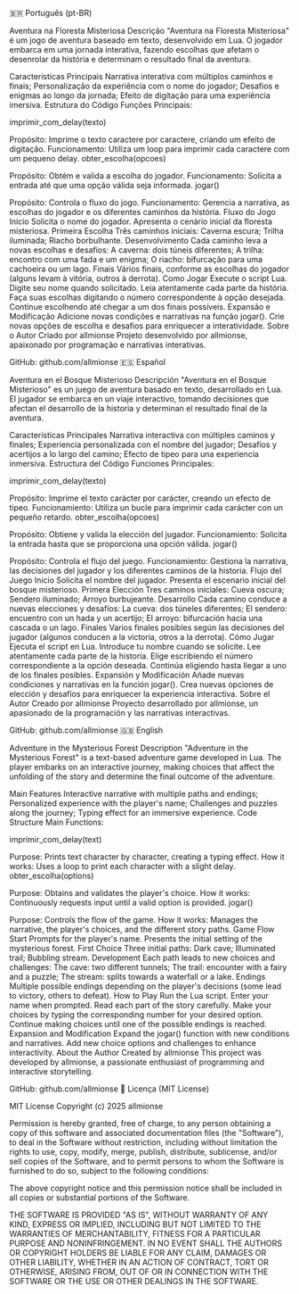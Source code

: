 🇧🇷 Português (pt-BR)

Aventura na Floresta Misteriosa
Descrição
"Aventura na Floresta Misteriosa" é um jogo de aventura baseado em texto, desenvolvido em Lua. O jogador embarca em uma jornada interativa, fazendo escolhas que afetam o desenrolar da história e determinam o resultado final da aventura.

Características Principais
Narrativa interativa com múltiplos caminhos e finais;
Personalização da experiência com o nome do jogador;
Desafios e enigmas ao longo da jornada;
Efeito de digitação para uma experiência imersiva.
Estrutura do Código
Funções Principais:

imprimir_com_delay(texto)

Propósito: Imprime o texto caractere por caractere, criando um efeito de digitação.
Funcionamento: Utiliza um loop para imprimir cada caractere com um pequeno delay.
obter_escolha(opcoes)

Propósito: Obtém e valida a escolha do jogador.
Funcionamento: Solicita a entrada até que uma opção válida seja informada.
jogar()

Propósito: Controla o fluxo do jogo.
Funcionamento: Gerencia a narrativa, as escolhas do jogador e os diferentes caminhos da história.
Fluxo do Jogo
Início
Solicita o nome do jogador.
Apresenta o cenário inicial da floresta misteriosa.
Primeira Escolha
Três caminhos iniciais:
Caverna escura;
Trilha iluminada;
Riacho borbulhante.
Desenvolvimento
Cada caminho leva a novas escolhas e desafios:
A caverna: dois túneis diferentes;
A trilha: encontro com uma fada e um enigma;
O riacho: bifurcação para uma cachoeira ou um lago.
Finais
Vários finais, conforme as escolhas do jogador (alguns levam à vitória, outros à derrota).
Como Jogar
Execute o script Lua.
Digite seu nome quando solicitado.
Leia atentamente cada parte da história.
Faça suas escolhas digitando o número correspondente à opção desejada.
Continue escolhendo até chegar a um dos finais possíveis.
Expansão e Modificação
Adicione novas condições e narrativas na função jogar().
Crie novas opções de escolha e desafios para enriquecer a interatividade.
Sobre o Autor
Criado por allmionse
Projeto desenvolvido por allmionse, apaixonado por programação e narrativas interativas.

GitHub: github.com/allmionse
🇪🇸 Español

Aventura en el Bosque Misterioso
Descripción
"Aventura en el Bosque Misterioso" es un juego de aventura basado en texto, desarrollado en Lua. El jugador se embarca en un viaje interactivo, tomando decisiones que afectan el desarrollo de la historia y determinan el resultado final de la aventura.

Características Principales
Narrativa interactiva con múltiples caminos y finales;
Experiencia personalizada con el nombre del jugador;
Desafíos y acertijos a lo largo del camino;
Efecto de tipeo para una experiencia inmersiva.
Estructura del Código
Funciones Principales:

imprimir_com_delay(texto)

Propósito: Imprime el texto carácter por carácter, creando un efecto de tipeo.
Funcionamiento: Utiliza un bucle para imprimir cada carácter con un pequeño retardo.
obter_escolha(opcoes)

Propósito: Obtiene y valida la elección del jugador.
Funcionamiento: Solicita la entrada hasta que se proporciona una opción válida.
jogar()

Propósito: Controla el flujo del juego.
Funcionamiento: Gestiona la narrativa, las decisiones del jugador y los diferentes caminos de la historia.
Flujo del Juego
Inicio
Solicita el nombre del jugador.
Presenta el escenario inicial del bosque misterioso.
Primera Elección
Tres caminos iniciales:
Cueva oscura;
Sendero iluminado;
Arroyo burbujeante.
Desarrollo
Cada camino conduce a nuevas elecciones y desafíos:
La cueva: dos túneles diferentes;
El sendero: encuentro con un hada y un acertijo;
El arroyo: bifurcación hacia una cascada o un lago.
Finales
Varios finales posibles según las decisiones del jugador (algunos conducen a la victoria, otros a la derrota).
Cómo Jugar
Ejecuta el script en Lua.
Introduce tu nombre cuando se solicite.
Lee atentamente cada parte de la historia.
Elige escribiendo el número correspondiente a la opción deseada.
Continúa eligiendo hasta llegar a uno de los finales posibles.
Expansión y Modificación
Añade nuevas condiciones y narrativas en la función jogar().
Crea nuevas opciones de elección y desafíos para enriquecer la experiencia interactiva.
Sobre el Autor
Creado por allmionse
Proyecto desarrollado por allmionse, un apasionado de la programación y las narrativas interactivas.

GitHub: github.com/allmionse
🇬🇧 English

Adventure in the Mysterious Forest
Description
"Adventure in the Mysterious Forest" is a text-based adventure game developed in Lua. The player embarks on an interactive journey, making choices that affect the unfolding of the story and determine the final outcome of the adventure.

Main Features
Interactive narrative with multiple paths and endings;
Personalized experience with the player's name;
Challenges and puzzles along the journey;
Typing effect for an immersive experience.
Code Structure
Main Functions:

imprimir_com_delay(text)

Purpose: Prints text character by character, creating a typing effect.
How it works: Uses a loop to print each character with a slight delay.
obter_escolha(options)

Purpose: Obtains and validates the player's choice.
How it works: Continuously requests input until a valid option is provided.
jogar()

Purpose: Controls the flow of the game.
How it works: Manages the narrative, the player's choices, and the different story paths.
Game Flow
Start
Prompts for the player's name.
Presents the initial setting of the mysterious forest.
First Choice
Three initial paths:
Dark cave;
Illuminated trail;
Bubbling stream.
Development
Each path leads to new choices and challenges:
The cave: two different tunnels;
The trail: encounter with a fairy and a puzzle;
The stream: splits towards a waterfall or a lake.
Endings
Multiple possible endings depending on the player's decisions (some lead to victory, others to defeat).
How to Play
Run the Lua script.
Enter your name when prompted.
Read each part of the story carefully.
Make your choices by typing the corresponding number for your desired option.
Continue making choices until one of the possible endings is reached.
Expansion and Modification
Expand the jogar() function with new conditions and narratives.
Add new choice options and challenges to enhance interactivity.
About the Author
Created by allmionse
This project was developed by allmionse, a passionate enthusiast of programming and interactive storytelling.

GitHub: github.com/allmionse
📜 Licença (MIT License)

MIT License
Copyright (c) 2025 allmionse

Permission is hereby granted, free of charge, to any person obtaining a copy
of this software and associated documentation files (the "Software"), to deal
in the Software without restriction, including without limitation the rights
to use, copy, modify, merge, publish, distribute, sublicense, and/or sell
copies of the Software, and to permit persons to whom the Software is
furnished to do so, subject to the following conditions:

The above copyright notice and this permission notice shall be included in all
copies or substantial portions of the Software.

THE SOFTWARE IS PROVIDED "AS IS", WITHOUT WARRANTY OF ANY KIND, EXPRESS OR
IMPLIED, INCLUDING BUT NOT LIMITED TO THE WARRANTIES OF MERCHANTABILITY,
FITNESS FOR A PARTICULAR PURPOSE AND NONINFRINGEMENT. IN NO EVENT SHALL THE
AUTHORS OR COPYRIGHT HOLDERS BE LIABLE FOR ANY CLAIM, DAMAGES OR OTHER
LIABILITY, WHETHER IN AN ACTION OF CONTRACT, TORT OR OTHERWISE, ARISING FROM,
OUT OF OR IN CONNECTION WITH THE SOFTWARE OR THE USE OR OTHER DEALINGS IN THE
SOFTWARE.


